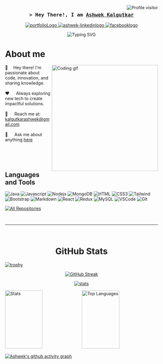 <a href="https://komarev.com/ghpvc/?username=ashwekkalgutkar">
  <img align="right" src="https://komarev.com/ghpvc/?username=ashwekkalgutkar&label=Visitors&color=0e75b6&style=flat" alt="Profile visitor" />
</a>

<!-- [![wakatime](https://wakatime.com/badge/user/eebb3dd8-d9b2-40de-9b88-6fd6cac99dbc.svg)](https://wakatime.com/@waka_57468061-7dcc-40e2-9703-f3d2f5337e4d) -->

<!-- Intro  -->
<h3 align="center">
        <samp>&gt; Hey There!, I am
                <b><a target="_blank" href="">Ashwek Kalgutkar</a></b>
        </samp>
</h3>

<!-- <p align="center">
  <samp>
    <a href="">「 Google Me 」</a>
    <br>
    「 I am a full stack web application developer from <b>Location</b> 」
    <br>
    <br>
  </samp>
</p> -->

<p align="center">
 <a href="https://ashwekkalgutkar.github.io/" target="blank">
  <img src="https://img.shields.io/badge/my_portfolio-000?style=for-the-badge&logo=ko-fi&logoColor=white" alt="portfolioLogo" />
 </a>
 <a href="https://www.linkedin.com/in/ashwek-kalgutkar/" target="_blank">
  <img src="https://img.shields.io/badge/LinkedIn-0077B5?style=for-the-badge&logo=linkedin&logoColor=white" alt="ashwek-linkedinlogo"/>
 </a>
 <!-- <a href="" target="_blank">
  <img src="https://img.shields.io/badge/Twitter-1DA1F2?style=for-the-badge&logo=twitter&logoColor=white" />
 </a> -->
 <!-- <a href="" target="_blank">
  <img src="https://img.shields.io/badge/Instagram-fe4164?style=for-the-badge&logo=instagram&logoColor=white" alt="" />
 </a>  -->
 <a href="https://www.facebook.com/ashwek.kalgutkar" target="_blank">
  <img src="https://img.shields.io/badge/Facebook-20BEFF?&style=for-the-badge&logo=facebook&logoColor=white" alt="facebooklogo"  />
  </a> 
</p>


<p align="center">
  <img src="https://readme-typing-svg.herokuapp.com?font=Architects+Daughter&pause=1000&center=true&random=false&width=435&lines=Full+Stack+Developer;Web+Designer" alt="Typing SVG">
</p>

<!-- About Section -->

# About me

<p>
 <img align="right" width="350" src="https://github.com/Anmol-Baranwal/Cool-GIFs-For-GitHub/assets/74038190/3b4607a1-1cc6-41f1-926f-892ae880e7a5" alt="Coding gif" />
  
 👋 &emsp;Hey there! I'm passionate about code, innovation, and sharing knowledge.<br/><br/>
 ❤️ &emsp; Always exploring new tech to create impactful solutions.<br/><br/>
 📧 &emsp; Reach me at: kalgutkarashwek@gmail.com<br/><br/>
 💬 &emsp; Ask me about anything [here](https://github.com/ashwekkalgutkar/ashwekkalgutkar/issues)

</p>

<br/>
<br/>
<br/>

## Languages and Tools

![Java](https://img.shields.io/badge/java-%23ED8B00.svg?style=for-the-badge&logo=openjdk&logoColor=white)
![Javascript](https://img.shields.io/badge/Javascript-F0DB4F?style=for-the-badge&labelColor=black&logo=javascript&logoColor=F0DB4F)
![Nodejs](https://img.shields.io/badge/Nodejs-3C873A?style=for-the-badge&labelColor=black&logo=node.js&logoColor=3C873A)
![MongoDB](https://img.shields.io/badge/MongoDB-4EA94B?style=for-the-badge&logo=mongodb&logoColor=white)
![HTML](https://img.shields.io/badge/HTML5-E34F26?style=for-the-badge&logo=html5&logoColor=white)
![CSS3](https://img.shields.io/badge/CSS3-1572B6?style=for-the-badge&logo=css3&logoColor=white)
![Tailwind](https://img.shields.io/badge/Tailwind_CSS-092749?style=for-the-badge&logo=tailwindcss&logoColor=06B6D4&labelColor=000000)
![Bootstrap](https://img.shields.io/badge/Bootstrap-563D7C?style=for-the-badge&logo=bootstrap&logoColor=white)
![Markdown](https://img.shields.io/badge/Markdown-000000?style=for-the-badge&logo=markdown&logoColor=white)
![React](https://img.shields.io/badge/react-%2320232a.svg?style=for-the-badge&logo=react&logoColor=%2361DAFB)
![Redux](https://img.shields.io/badge/Redux-593D88?style=for-the-badge&logo=redux&logoColor=white)
![MySQL](https://img.shields.io/badge/mysql-%2300f.svg?style=for-the-badge&logo=mysql&logoColor=white)
![VSCode](https://img.shields.io/badge/Visual_Studio-0078d7?style=for-the-badge&logo=visual%20studio&logoColor=white)
![Git](https://img.shields.io/badge/Git-F05032?style=for-the-badge&logo=git&logoColor=white)
<br/>

<p align="left">
  <a href="https://github.com/ashwekkalgutkar?tab=repositories" target="_blank"><img alt="All Repositories" title="All Repositories" src="https://img.shields.io/badge/-All%20Repos-2962FF?style=for-the-badge&logo=koding&logoColor=white"/></a>
</p>

<br/>
<hr/>
<br/>

<h1 align="center">GitHub Stats</h1>

[![trophy](https://github-profile-trophy.vercel.app/?username=ashwekkalgutkar&row=1&theme=flat)](https://github.com/ryo-ma/github-profile-trophy)



<p align="center">
  <a href="https://git.io/streak-stats">
    <img src="https://streak-stats.demolab.com/?user=ashwekkalgutkar&theme=midnight-purple" alt="GitHub Streak" />
  </a>
</p>

<p align="center">
  <a href="https://github.com/ashwekkalgutkar">
    <img src="http://github-profile-summary-cards.vercel.app/api/cards/profile-details?username=ashwekkalgutkar&theme=midnight_purple" alt="stats"/>
  </a>
</p>

<a> 
    <a href="https://github.com/ashwekkalgutkar"><img alt="Stats" src="http://github-profile-summary-cards.vercel.app/api/cards/stats?username=ashwekkalgutkar&theme=midnight_purple" height="192px" width="49.5%"/></a>
  <a href="https://github.com/ashwekkalgutkar"><img alt="Top Languages" src="http://github-profile-summary-cards.vercel.app/api/cards/most-commit-language?username=ashwekkalgutkar&theme=midnight_purple" height="192px" width="49.5%"/></a>
  <br/>
</a>

[![Ashwek's github activity graph](https://github-readme-activity-graph.vercel.app/graph?username=ashwekkalgutkar&theme=high-contrast)](https://github.com/ashwekkalgutkar/github-readme-activity-graph)
